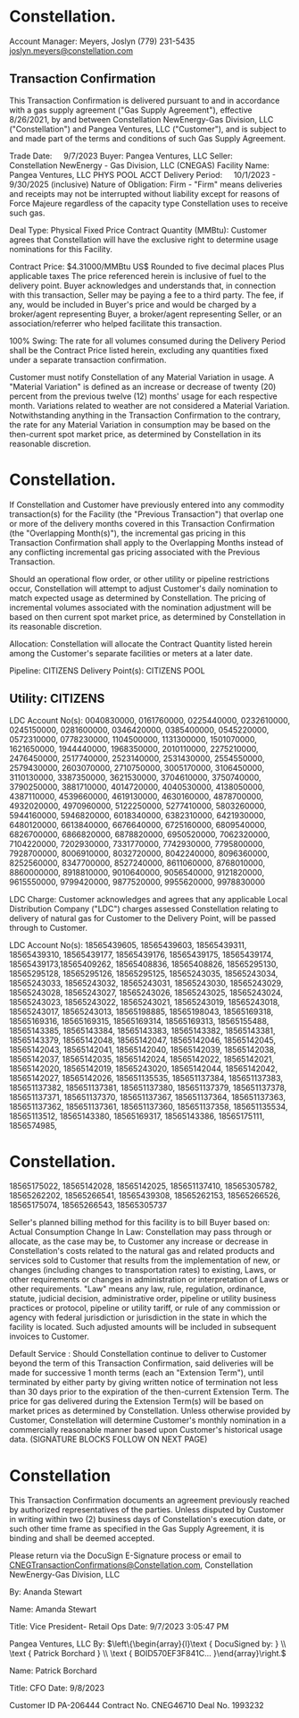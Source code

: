 # Constellation. 

Account Manager: Meyers, Joslyn
(779) 231-5435
joslyn.meyers@constellation.com

## Transaction Confirmation

This Transaction Confirmation is delivered pursuant to and in accordance with a gas supply agreement ("Gas Supply Agreement"), effective 8/26/2021, by and between Constellation NewEnergy-Gas Division, LLC ("Constellation") and Pangea Ventures, LLC ("Customer"), and is subject to and made part of the terms and conditions of such Gas Supply Agreement.

Trade Date: $\quad 9 / 7 / 2023$
Buyer: Pangea Ventures, LLC
Seller: $\quad$ Constellation NewEnergy - Gas Division, LLC (CNEGAS)
Facility Name: Pangea Ventures, LLC PHYS POOL ACCT
Delivery Period: $\quad 10 / 1 / 2023$ - 9/30/2025 (inclusive)
Nature of Obligation: Firm - "Firm" means deliveries and receipts may not be interrupted without liability except for reasons of Force Majeure regardless of the capacity type Constellation uses to receive such gas.

Deal Type: Physical Fixed Price
Contract Quantity (MMBtu): Customer agrees that Constellation will have the exclusive right to determine usage nominations for this Facility.

Contract Price: \$4.31000/MMBtu
US\$ Rounded to five decimal places
Plus applicable taxes
The price referenced herein is inclusive of fuel to the delivery point.
Buyer acknowledges and understands that, in connection with this transaction, Seller may be paying a fee to a third party. The fee, if any, would be included in Buyer's price and would be charged by a broker/agent representing Buyer, a broker/agent representing Seller, or an association/referrer who helped facilitate this transaction.

100\% Swing: The rate for all volumes consumed during the Delivery Period shall be the Contract Price listed herein, excluding any quantities fixed under a separate transaction confirmation.

Customer must notify Constellation of any Material Variation in usage. A "Material Variation" is defined as an increase or decrease of twenty (20) percent from the previous twelve (12) months' usage for each respective month. Variations related to weather are not considered a Material Variation. Notwithstanding anything in the Transaction Confirmation to the contrary, the rate for any Material Variation in consumption may be based on the then-current spot market price, as determined by Constellation in its reasonable discretion.

# Constellation. 

If Constellation and Customer have previously entered into any commodity transaction(s) for the Facility (the "Previous Transaction") that overlap one or more of the delivery months covered in this Transaction Confirmation (the "Overlapping Month(s)"), the incremental gas pricing in this Transaction Confirmation shall apply to the Overlapping Months instead of any conflicting incremental gas pricing associated with the Previous Transaction.

Should an operational flow order, or other utility or pipeline restrictions occur, Constellation will attempt to adjust Customer's daily nomination to match expected usage as determined by Constellation. The pricing of incremental volumes associated with the nomination adjustment will be based on then current spot market price, as determined by Constellation in its reasonable discretion.

Allocation: Constellation will allocate the Contract Quantity listed herein among the Customer's separate facilities or meters at a later date.

Pipeline: CITIZENS
Delivery Point(s): CITIZENS POOL

## Utility: CITIZENS

LDC Account No(s): 0040830000, 0161760000, 0225440000, 0232610000, 0245150000, 0281600000, 0346420000, 0385400000, 0545220000, 0572310000, 0778230000, 1104500000, 1131300000, 1501070000, 1621650000, 1944440000, 1968350000, 2010110000, 2275210000, 2476450000, 2517740000, 2523140000, 2531430000, 2554550000, 2579430000, 2603070000, 2710750000, 3005170000, 3106450000, 3110130000, 3387350000, 3621530000, 3704610000, 3750740000, 3790250000, 3881710000, 4014720000, 4040530000, 4138050000, 4387110000, 4539660000, 4619130000, 4630160000, 4878700000, 4932020000, 4970960000, 5122250000, 5277410000, 5803260000, 5944160000, 5946820000, 6018340000, 6382310000, 6421930000, 6480120000, 6613840000, 6676640000, 6725160000, 6809540000, 6826700000, 6866820000, 6878820000, 6950520000, 7062320000, 7104220000, 7202930000, 7331770000, 7742930000, 7795800000, 7928700000, 8006910000, 8032720000, 8042240000, 8096360000, 8252560000, 8347700000, 8527240000, 8611060000, 8768010000, 8860000000, 8918810000, 9010640000, 9056540000, 9121820000, 9615550000, 9799420000, 9877520000, 9955620000, 9978830000

LDC Charge: Customer acknowledges and agrees that any applicable Local Distribution Company ("LDC") charges assessed Constellation relating to delivery of natural gas for Customer to the Delivery Point, will be passed through to Customer.

LDC Account No(s): 18565439605, 18565439603, 18565439311, 18565439310, 18565439177, 18565439176, 18565439175, 18565439174, 18565439173,18565409262, 18565408836, 18565408826, 18565295130, 18565295128, 18565295126, 18565295125, 18565243035, 18565243034, 18565243033, 18565243032, 18565243031, 18565243030, 18565243029, 18565243028, 18565243027, 18565243026, 18565243025, 18565243024, 18565243023, 18565243022, 18565243021, 18565243019, 18565243018, 18565243017, 18565243013, 18565198885, 18565198043, 18565169318, 18565169316, 18565169315, 18565169314, 18565169313, 18565155488, 18565143385, 18565143384, 18565143383, 18565143382, 18565143381, 18565143379, 18565142048, 18565142047, 18565142046, 18565142045, 18565142043, 18565142041, 18565142040, 18565142039, 18565142038, 18565142037, 18565142035, 18565142024, 18565142022, 18565142021, 18565142020, 18565142019, 18565243020, 18565142044, 18565142042, 18565142027, 18565142026, 185651135535, 185651137384, 185651137383, 185651137382, 185651137381, 185651137380, 185651137379, 185651137378, 185651137371, 185651137370, 185651137367, 185651137364, 185651137363, 185651137362, 185651137361, 185651137360, 185651137358, 185651135534, 18565113512, 18565143380, 18565169317, 18565143386, 18565175111, 1856574985,

# Constellation. 

18565175022, 18565142028, 18565142025, 185651137410, 18565305782, 18565262202, 18565266541, 18565439308, 18565262153, 18565266526, 18565175074, 18565266543, 18565305737

Seller's planned billing method for this facility is to bill Buyer based on: Actual Consumption
Change In Law: Constellation may pass through or allocate, as the case may be, to Customer any increase or decrease in Constellation's costs related to the natural gas and related products and services sold to Customer that results from the implementation of new, or changes (including changes to transportation rates) to existing, Laws, or other requirements or changes in administration or interpretation of Laws or other requirements. "Law" means any law, rule, regulation, ordinance, statute, judicial decision, administrative order, pipeline or utility business practices or protocol, pipeline or utility tariff, or rule of any commission or agency with federal jurisdiction or jurisdiction in the state in which the facility is located. Such adjusted amounts will be included in subsequent invoices to Customer.

Default Service : Should Constellation continue to deliver to Customer beyond the term of this Transaction Confirmation, said deliveries will be made for successive 1 month terms (each an "Extension Term"), until terminated by either party by giving written notice of termination not less than 30 days prior to the expiration of the then-current Extension Term. The price for gas delivered during the Extension Term(s) will be based on market prices as determined by Constellation. Unless otherwise provided by Customer, Constellation will determine Customer's monthly nomination in a commercially reasonable manner based upon Customer's historical usage data.
(SIGNATURE BLOCKS FOLLOW ON NEXT PAGE)

# Constellation 

This Transaction Confirmation documents an agreement previously reached by authorized representatives of the parties. Unless disputed by Customer in writing within two (2) business days of Constellation's execution date, or such other time frame as specified in the Gas Supply Agreement, it is binding and shall be deemed accepted.

Please return via the DocuSign E-Signature process or email to CNEGTransactionConfirmations@Constellation.com, Constellation NewEnergy-Gas Division, LLC

By: Ananda Stewart

Name: Amanda Stewart

Title: Vice President- Retail Ops
Date: 9/7/2023 3:05:47 PM

Pangea Ventures, LLC
By: $\left\{\begin{array}{l}\text { DocuSigned by: } \\ \text { Patrick Borchard } \\ \text { BOID570EF3F841C... }\end{array}\right.$

Name: Patrick Borchard

Title: CFO
Date: 9/8/2023

Customer ID PA-206444
Contract No. CNEG46710
Deal No. 1993232
